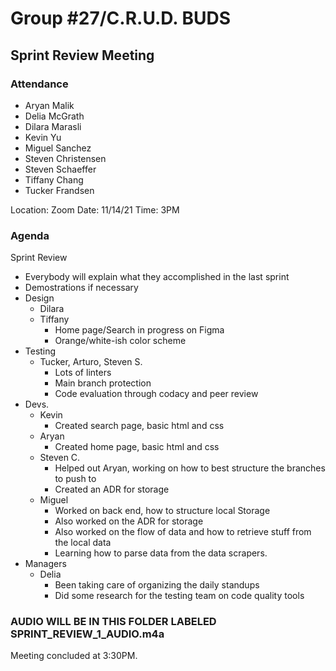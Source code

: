 # Group #27/C.R.U.D. BUDS
## Sprint Review Meeting

### Attendance
<!-- Remove the people not attending. -->
- Aryan Malik
- Delia McGrath
- Dilara Marasli
- Kevin Yu
- Miguel Sanchez
- Steven Christensen
- Steven Schaeffer
- Tiffany Chang
- Tucker Frandsen

Location: Zoom
Date: 11/14/21
Time: 3PM

### Agenda

Sprint Review
- Everybody will explain what they accomplished in the last sprint
- Demostrations if necessary
- Design
    - Dilara
    - Tiffany
        - Home page/Search in progress on Figma
        - Orange/white-ish color scheme
- Testing
    - Tucker, Arturo, Steven S.
        - Lots of linters
        - Main branch protection
        - Code evaluation through codacy and peer review
- Devs.
    - Kevin
        - Created search page, basic html and css
    - Aryan
        - Created home page, basic html and css
    - Steven C.
        - Helped out Aryan, working on how to best structure the branches to push to
        - Created an ADR for storage
    - Miguel
        - Worked on back end, how to structure local Storage
        - Also worked on the ADR for storage
        - Also worked on the flow of data and how to retrieve stuff from the local data
        - Learning how to parse data from the data scrapers.
- Managers
    - Delia
        - Been taking care of organizing the daily standups
        - Did some research for the testing team on code quality tools

### AUDIO WILL BE IN THIS FOLDER LABELED SPRINT_REVIEW_1_AUDIO.m4a

Meeting concluded at 3:30PM.
<!-- REMINDER TO SAVE THE TEMPLATE AS (mmddyy-topic.md)-->